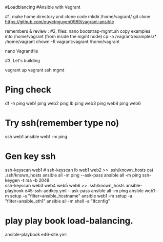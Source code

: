
#Loadblancing 
#Ansible with Vagrant

#1, make home directory and clone code
mkdir /home/vagrant/ 
git clone https://github.com/quyetnguyen0989/vagrant-ansible

remembers & review : 
#2, files: 
nano bootstrap-mgmt.sh
copy examples into /home/vagrant (from inside the mgmt node)
cp -a /vagrant/examples/* /home/vagrant
chown -R vagrant:vagrant /home/vagrant
 
nano Vagrantfile


#3, Let's building

vagrant up
vagrant ssh mgmt

# Ping check 
 df -h
 ping web1
 ping web2
 ping lb
 ping web3
 ping web4
 ping web6

 
# Try ssh(remember type no)
 ssh web1
 ansible web1 -m ping
 
# Gen key ssh
ssh-keyscan web1 #
ssh-keyscan lb web1 web2 >> .ssh/known_hosts
cat .ssh/known_hosts
ansible all -m ping --ask-pass
ansible all -m ping
ssh-keygen -t rsa -b 2048  
ssh-keyscan web3 web4 web5 web6 >> .ssh/known_hosts
ansible-playbook e45-ssh-addkey.yml --ask-pass
ansible all -m ping
ansible web1 -m setup -a "filter=ansible_hostname"
ansible web1 -m setup -a "filter=ansible_eth1"
ansible all -m shell -a "ifconfig"
 
# play play book load-balancing.
ansible-playbook e46-site.yml
